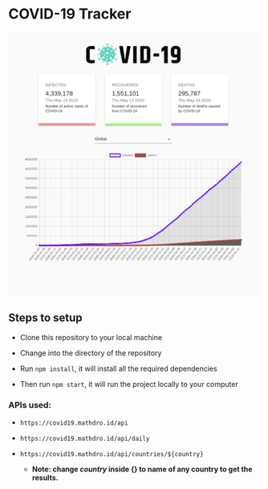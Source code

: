 # COVID-19 Tracker

![COVID-19 Tracker Image](./src/images/COVID.png)



## Steps to setup

* Clone this repository to your local machine

* Change into the directory of the repository

* Run `npm install`, it will install all the required dependencies

* Then run `npm start`, it will run the project locally to your computer



### APIs used:

* `https://covid19.mathdro.id/api`

* `https://covid19.mathdro.id/api/daily`

* `https://covid19.mathdro.id/api/countries/${country}`
  * **Note: change _country_ inside {} to name of any country to get the results.**
  




